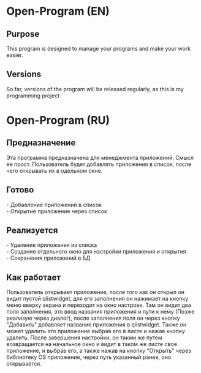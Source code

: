 ﻿<h1>Open-Program (EN)</h1>
 
<h2>Purpose</h2>
<p>This program is designed to manage your programs and make your work easier.</p>
<h2>Versions</h2>
<p>
So far, versions of the program will be released regularly, as this is my programming project</p>

<h1>Open-Program (RU)</h1>

<h2>Предназначение</h2>
<p>Эта программа предназначена для менеджмента приложений. Смысл ее прост. Пользователь будет добавлять приложения в 
список, после чего открывать их в одельном окне.</p>

<h2>Готово</h2>
- Добавление приложений в список<br>
- Открытие приложение через список

<h2>Реализуется</h2>
- Удаление приложения из списка<br>
- Создание отдельного окно для настройки приложения и открытия<br>
- Сохранения приложений в БД

<h2>Как работает</h2>
<p>Пользователь открывает приложение, после того как он открыл он видит пустой qlistwidget, для его заполнения он нажимает на кнопку меню вверху экрана и переходит на окно настроек. Там он видит два поля заполнения, это ввод названия приложения и пути к нему (Позже реализую через диалог), после заполнения поля он через кнопку "Добавить" добавляет название приложения в qlistwidget. Также он может удалить это приложение выбрав его в листе и нажав кнопку удалить. После завершения настройки, он таким же путем возвращается на начальное окно и видит в таком же листе свое приложение, и выбрав его, а также нажав на кнопку "Открыть" через библиотеку OS приложение, через путь указанный ранее, оно открывается.</p>

